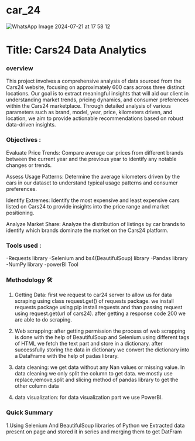 # car_24

![WhatsApp Image 2024-07-21 at 17 58 12](https://github.com/user-attachments/assets/3392afb0-4ed6-4476-87b1-4e47e2ab3fdc)

# **Title**: Cars24 Data Analytics
### **overview**
This project involves a comprehensive analysis of data sourced from the Cars24 website, focusing on approximately 600 cars across three distinct locations. Our goal is to extract meaningful insights that will aid our client in understanding market trends, pricing dynamics, and consumer preferences within the Cars24 marketplace. Through detailed analysis of various parameters such as brand, model, year, price, kilometers driven, and location, we aim to provide actionable recommendations based on robust data-driven insights.

### **Objectives** :

Evaluate Price Trends:
Compare average car prices from different brands between the current year and the previous year to identify any notable changes or trends.

Assess Usage Patterns:
Determine the average kilometers driven by the cars in our dataset to understand typical usage patterns and consumer preferences.

Identify Extremes:
Identify the most expensive and least expensive cars listed on Cars24 to provide insights into the price range and market positioning.

Analyze Market Share:
Analyze the distribution of listings by car brands to identify which brands dominate the market on the Cars24 platform.

### **Tools used** :

-Requests library
-Selenium and bs4(BeautifulSoup) library
-Pandas library
-NumPy library
-powerBI Tool


### **Methodology** 🛠️

1) Getting Data: first we request to car24 server to allow us for data scraping using class request.get() of requests package. we install requests package using pip install requests and than passing request using request.get(url of cars24). after getting a response code 200 we are able to do scraping.

2) Web scrapping: after getting permission the process of web scrapping is done with the help of BeautifulSoup and Selenium.using different tags of HTML we fetch the text part and store in a dictionary. after successfully storing the data in dictionary we convert the dictionary into a DataFrame with the help of padas library.

3) data cleaning: we get data without any Nan values or  missing value. In data cleaning we only split the column to get data. we mostly use replace,remove,split and slicing method of pandas library to get the other column data

4) data visualization: for data visualization part we use PowerBI.



### **Quick Summary**
1.Using Selenium And BeautifulSoup libraries of Python we Extracted data present on page and stored it in series and merging them to get DatFram
